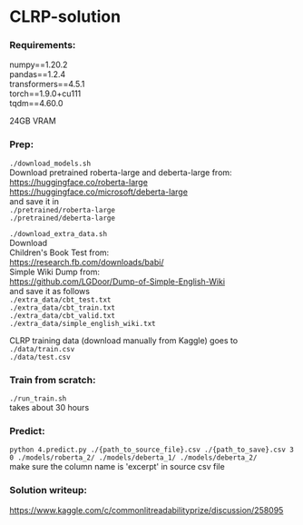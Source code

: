 # CLRP-solution
### Requirements:
numpy==1.20.2 \
pandas==1.2.4 \
transformers==4.5.1 \
torch==1.9.0+cu111 \
tqdm==4.60.0

24GB VRAM

### Prep:
`./download_models.sh` \
Download pretrained roberta-large and deberta-large from: \
https://huggingface.co/roberta-large \
https://huggingface.co/microsoft/deberta-large \
and save it in \
`./pretrained/roberta-large`\
`./pretrained/deberta-large`


`./download_extra_data.sh` \
Download \
Children's Book Test from: \
https://research.fb.com/downloads/babi/ \
Simple Wiki Dump from: \
https://github.com/LGDoor/Dump-of-Simple-English-Wiki \
and save it as follows \
`./extra_data/cbt_test.txt` \
`./extra_data/cbt_train.txt` \
`./extra_data/cbt_valid.txt` \
`./extra_data/simple_english_wiki.txt`

CLRP training data (download manually from Kaggle) goes to \
`./data/train.csv` \
`./data/test.csv`


### Train from scratch:
`./run_train.sh` \
takes about 30 hours


### Predict:
`python 4.predict.py ./{path_to_source_file}.csv ./{path_to_save}.csv 3 0 ./models/roberta_2/ ./models/deberta_1/ ./models/deberta_2/` \
make sure the column name is 'excerpt' in source csv file


### Solution writeup:
https://www.kaggle.com/c/commonlitreadabilityprize/discussion/258095